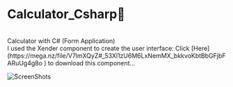 # Calculator_Csharp🧮
<br>
Calculator with C# (Form Application)
<br>
I used the Xender component to create the user interface: Click [Here](https://mega.nz/file/V7lmXQyZ#_53Xl1zU6M6LxNemMX_bkkvoKbtBbGFjbFARuUg4g8o
) to download this component...

![ُScreenShots](/ScreenShots.PNG)
